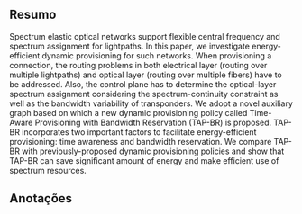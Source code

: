 ## Resumo

Spectrum elastic optical networks support flexible central frequency and spectrum assignment for lightpaths. In this paper, we investigate energy-efficient dynamic provisioning for such networks. When provisioning a connection, the routing problems in both electrical layer (routing over multiple lightpaths) and optical layer (routing over multiple fibers) have to be addressed. Also, the control plane has to determine the optical-layer spectrum assignment considering the spectrum-continuity constraint as well as the bandwidth variability of transponders. We adopt a novel auxiliary graph based on which a new dynamic provisioning policy called Time-Aware Provisioning with Bandwidth Reservation (TAP-BR) is proposed. TAP-BR incorporates two important factors to facilitate energy-efficient provisioning: time awareness and bandwidth reservation. We compare TAP-BR with previously-proposed dynamic provisioning policies and show that TAP-BR can save significant amount of energy and make efficient use of spectrum resources.


## Anotações

